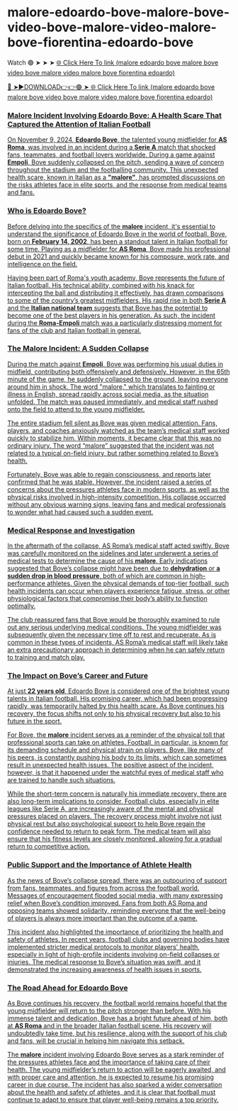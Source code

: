 # malore-edoardo-bove-malore-bove-video-bove-malore-video-malore-bove-fiorentina-edoardo-bove
Watch 🟢 ➤ ➤ ➤ <a href="https://vixeln.cfd/sdfgdt"> 🌐 Click Here To link (malore edoardo bove malore bove video bove malore video malore bove fiorentina edoardo) 

🔴 ➤►DOWNLOAD👉👉🟢 ➤<a href="https://vixeln.cfd/sdfgdt"> 🌐 Click Here To link (malore edoardo bove malore bove video bove malore video malore bove fiorentina edoardo)

### Malore Incident Involving Edoardo Bove: A Health Scare That Captured the Attention of Italian Football

On November 9, 2024, **Edoardo Bove**, the talented young midfielder for **AS Roma**, was involved in an incident during a **Serie A** match that shocked fans, teammates, and football lovers worldwide. During a game against **Empoli**, Bove suddenly collapsed on the pitch, sending a wave of concern throughout the stadium and the footballing community. This unexpected health scare, known in Italian as a **"malore"**, has prompted discussions on the risks athletes face in elite sports, and the response from medical teams and fans.

### Who is Edoardo Bove?

Before delving into the specifics of the **malore** incident, it's essential to understand the significance of Edoardo Bove in the world of football. Bove, born on **February 14, 2002**, has been a standout talent in Italian football for some time. Playing as a midfielder for **AS Roma**, Bove made his professional debut in 2021 and quickly became known for his composure, work rate, and intelligence on the field. 

Having been part of Roma's youth academy, Bove represents the future of Italian football. His technical ability, combined with his knack for intercepting the ball and distributing it effectively, has drawn comparisons to some of the country’s greatest midfielders. His rapid rise in both **Serie A** and the **Italian national team** suggests that Bove has the potential to become one of the best players in his generation. As such, the incident during the **Roma-Empoli** match was a particularly distressing moment for fans of the club and Italian football in general.

### The Malore Incident: A Sudden Collapse

During the match against **Empoli**, Bove was performing his usual duties in midfield, contributing both offensively and defensively. However, in the 65th minute of the game, he suddenly collapsed to the ground, leaving everyone around him in shock. The word "malore," which translates to fainting or illness in English, spread rapidly across social media, as the situation unfolded. The match was paused immediately, and medical staff rushed onto the field to attend to the young midfielder.

The entire stadium fell silent as Bove was given medical attention. Fans, players, and coaches anxiously watched as the team’s medical staff worked quickly to stabilize him. Within moments, it became clear that this was no ordinary injury. The word “malore” suggested that the incident was not related to a typical on-field injury, but rather something related to Bove’s health.

Fortunately, Bove was able to regain consciousness, and reports later confirmed that he was stable. However, the incident raised a series of concerns about the pressures athletes face in modern sports, as well as the physical risks involved in high-intensity competition. His collapse occurred without any obvious warning signs, leaving fans and medical professionals to wonder what had caused such a sudden event.

### Medical Response and Investigation

In the aftermath of the collapse, AS Roma’s medical staff acted swiftly. Bove was carefully monitored on the sidelines and later underwent a series of medical tests to determine the cause of his **malore**. Early indications suggested that Bove’s collapse might have been due to **dehydration** or **a sudden drop in blood pressure**, both of which are common in high-performance athletes. Given the physical demands of top-tier football, such health incidents can occur when players experience fatigue, stress, or other physiological factors that compromise their body’s ability to function optimally.

The club reassured fans that Bove would be thoroughly examined to rule out any serious underlying medical conditions. The young midfielder was subsequently given the necessary time off to rest and recuperate. As is common in these types of incidents, AS Roma’s medical staff will likely take an extra precautionary approach in determining when he can safely return to training and match play.

### The Impact on Bove’s Career and Future

At just **22 years old**, Edoardo Bove is considered one of the brightest young talents in Italian football. His promising career, which had been progressing rapidly, was temporarily halted by this health scare. As Bove continues his recovery, the focus shifts not only to his physical recovery but also to his future in the sport.

For Bove, the **malore** incident serves as a reminder of the physical toll that professional sports can take on athletes. Football, in particular, is known for its demanding schedule and physical strain on players. Bove, like many of his peers, is constantly pushing his body to its limits, which can sometimes result in unexpected health issues. The positive aspect of the incident, however, is that it happened under the watchful eyes of medical staff who are trained to handle such situations.

While the short-term concern is naturally his immediate recovery, there are also long-term implications to consider. Football clubs, especially in elite leagues like Serie A, are increasingly aware of the mental and physical pressures placed on players. The recovery process might involve not just physical rest but also psychological support to help Bove regain the confidence needed to return to peak form. The medical team will also ensure that his fitness levels are closely monitored, allowing for a gradual return to competitive action.

### Public Support and the Importance of Athlete Health

As the news of Bove’s collapse spread, there was an outpouring of support from fans, teammates, and figures from across the football world. Messages of encouragement flooded social media, with many expressing relief when Bove’s condition improved. Fans from both AS Roma and opposing teams showed solidarity, reminding everyone that the well-being of players is always more important than the outcome of a game.

This incident also highlighted the importance of prioritizing the health and safety of athletes. In recent years, football clubs and governing bodies have implemented stricter medical protocols to monitor players' health, especially in light of high-profile incidents involving on-field collapses or injuries. The medical response to Bove’s situation was swift, and it demonstrated the increasing awareness of health issues in sports.

### The Road Ahead for Edoardo Bove

As Bove continues his recovery, the football world remains hopeful that the young midfielder will return to the pitch stronger than before. With his immense talent and dedication, Bove has a bright future ahead of him, both at **AS Roma** and in the broader Italian football scene. His recovery will undoubtedly take time, but his resilience, along with the support of his club and fans, will be crucial in helping him navigate this setback.

The **malore** incident involving Edoardo Bove serves as a stark reminder of the pressures athletes face and the importance of taking care of their health. The young midfielder’s return to action will be eagerly awaited, and with proper care and attention, he is expected to resume his promising career in due course. The incident has also sparked a wider conversation about the health and safety of athletes, and it is clear that football must continue to adapt to ensure that player well-being remains a top priority.
